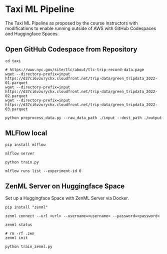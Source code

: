 # Taxi ML Pipeline

The Taxi ML Pipeline as proposed by the course instructors with modifications to enable running outside of AWS with GitHub Codespaces and Huggingface Spaces.

## Open GitHub Codespace from Repository

    cd taxi

    # https://www.nyc.gov/site/tlc/about/tlc-trip-record-data.page
    wget --directory-prefix=input https://d37ci6vzurychx.cloudfront.net/trip-data/green_tripdata_2022-01.parquet
    wget --directory-prefix=input https://d37ci6vzurychx.cloudfront.net/trip-data/green_tripdata_2022-02.parquet
    wget --directory-prefix=input https://d37ci6vzurychx.cloudfront.net/trip-data/green_tripdata_2022-03.parquet

    python preprocess_data.py --raw_data_path ./input --dest_path ./output

## MLFlow local

    pip install mlflow

    mlflow server

    python train.py

    mlflow runs list --experiment-id 0

## ZenML Server on Huggingface Space
Set up a Huggingface Space with ZenML Server via Docker.

    pip install "zenml"

    zenml connect --url <url> --username=<username> --password=<password>

    zenml status

    # rm -rf .zen
    zenml init

    python train_zenml.py

